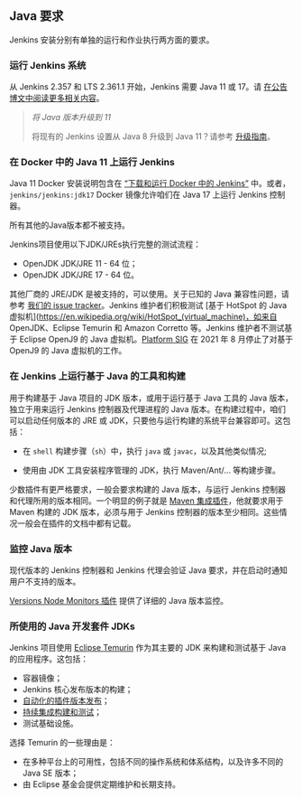 ## Java 要求

Jenkins 安装分别有单独的运行和作业执行两方面的要求。

### 运行 Jenkins 系统

从 Jenkins 2.357 和 LTS 2.361.1 开始，Jenkins 需要 Java 11 或 17。请 [在公告博文中阅读更多相关内容](https://www.jenkins.io/blog/2022/06/28/require-java-11/)。

> *将 Java 版本升级到 11*
>
> 将现有的 Jenkins 设置从 Java 8 升级到 Java 11？请参考 [升级指南](#把-jenkins-的-java-版本从-8-升级到-11)。


### 在 Docker 中的 Java 11 上运行 Jenkins

Java 11 Docker 安装说明包含在 [“下载和运行 Docker 中的 Jenkins”](Ch01_Installing_Jenkins.md#下载和运行-docker-中的-jenkins) 中。或者，`jenkins/jenkins:jdk17` Docker 镜像允许咱们在 Java 17 上运行 Jenkins 控制器。

所有其他的Java版本都不被支持。

Jenkins项目使用以下JDK/JREs执行完整的测试流程：

- OpenJDK JDK/JRE 11 - 64 位；
- OpenJDK JDK/JRE 17 - 64 位。

其他厂商的 JRE/JDK 是被支持的，可以使用。关于已知的 Java 兼容性问题，请参考 [我们的 issue tracker](https://issues.jenkins.io/issues/?jql=labels%3Djdk)。Jenkins 维护者们积极测试 [基于 HotSpot 的 Java 虚拟机](https://en.wikipedia.org/wiki/HotSpot_(virtual_machine)，如来自 OpenJDK、Eclipse Temurin 和 Amazon Corretto 等。Jenkins 维护者不测试基于 Eclipse OpenJ9 的 Java 虚拟机。[Platform SIG](https://www.jenkins.io/sigs/platform/) 在 2021 年 8 月停止了对基于 OpenJ9 的 Java 虚拟机的工作。

### 在 Jenkins 上运行基于 Java 的工具和构建

用于构建基于 Java 项目的 JDK 版本，或用于运行基于 Java 工具的 Java 版本，独立于用来运行 Jenkins 控制器及代理进程的 Java 版本。在构建过程中，咱们可以启动任何版本的 JRE 或 JDK，只要他与运行构建的系统平台兼容即可。这包括：

- 在 `shell` 构建步骤（`sh`）中，执行 `java` 或 `javac`，以及其他类似情况;

- 使用由 JDK 工具安装程序管理的 JDK，执行 Maven/Ant/... 等构建步骤。


少数插件有更严格要求，一般会要求构建的 Java 版本，与运行 Jenkins 控制器和代理所用的版本相同。一个明显的例子就是 [Maven 集成插件](https://plugins.jenkins.io/maven-plugin/)，他就要求用于 Maven 构建的 JDK 版本，必须与用于 Jenkins 控制器的版本至少相同。这些情况一般会在插件的文档中都有记载。

### 监控 Java 版本

现代版本的 Jenkins 控制器和 Jenkins 代理会验证 Java 要求，并在启动时通知用户不支持的版本。

[Versions Node Monitors 插件](https://plugins.jenkins.io/versioncolumn) 提供了详细的 Java 版本监控。


### 所使用的 Java 开发套件 JDKs

Jenkins 项目使用 [Eclipse Temurin](https://projects.eclipse.org/projects/adoptium.temurin) 作为其主要的 JDK 来构建和测试基于 Java 的应用程序。这包括：

- 容器镜像；
- Jenkins 核心发布版本的构建；
- [自动化的插件版本发布](https://www.jenkins.io/doc/developer/publishing/releasing-cd/)；
- [持续集成构建和测试](https://ci.jenkins.io/)；
- 测试基础设施。


选择 Temurin 的一些理由是：

- 在多种平台上的可用性，包括不同的操作系统和体系结构，以及许多不同的 Java SE 版本；
- 由 Eclipse 基金会提供定期维护和长期支持。
